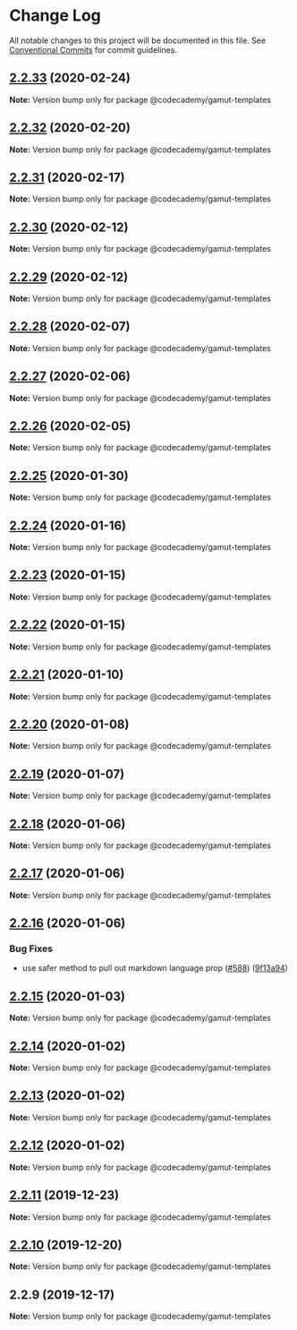 # Change Log

All notable changes to this project will be documented in this file.
See [Conventional Commits](https://conventionalcommits.org) for commit guidelines.

## [2.2.33](https://github.com/Codecademy/client-modules/compare/@codecademy/gamut-templates@2.2.32...@codecademy/gamut-templates@2.2.33) (2020-02-24)

**Note:** Version bump only for package @codecademy/gamut-templates





## [2.2.32](https://github.com/Codecademy/client-modules/compare/@codecademy/gamut-templates@2.2.31...@codecademy/gamut-templates@2.2.32) (2020-02-20)

**Note:** Version bump only for package @codecademy/gamut-templates





## [2.2.31](https://github.com/Codecademy/client-modules/compare/@codecademy/gamut-templates@2.2.30...@codecademy/gamut-templates@2.2.31) (2020-02-17)

**Note:** Version bump only for package @codecademy/gamut-templates





## [2.2.30](https://github.com/Codecademy/client-modules/compare/@codecademy/gamut-templates@2.2.29...@codecademy/gamut-templates@2.2.30) (2020-02-12)

**Note:** Version bump only for package @codecademy/gamut-templates





## [2.2.29](https://github.com/Codecademy/client-modules/compare/@codecademy/gamut-templates@2.2.28...@codecademy/gamut-templates@2.2.29) (2020-02-12)

**Note:** Version bump only for package @codecademy/gamut-templates





## [2.2.28](https://github.com/Codecademy/client-modules/compare/@codecademy/gamut-templates@2.2.27...@codecademy/gamut-templates@2.2.28) (2020-02-07)

**Note:** Version bump only for package @codecademy/gamut-templates





## [2.2.27](https://github.com/Codecademy/client-modules/compare/@codecademy/gamut-templates@2.2.26...@codecademy/gamut-templates@2.2.27) (2020-02-06)

**Note:** Version bump only for package @codecademy/gamut-templates





## [2.2.26](https://github.com/Codecademy/client-modules/compare/@codecademy/gamut-templates@2.2.25...@codecademy/gamut-templates@2.2.26) (2020-02-05)

**Note:** Version bump only for package @codecademy/gamut-templates





## [2.2.25](https://github.com/Codecademy/client-modules/compare/@codecademy/gamut-templates@2.2.24...@codecademy/gamut-templates@2.2.25) (2020-01-30)

**Note:** Version bump only for package @codecademy/gamut-templates





## [2.2.24](https://github.com/Codecademy/client-modules/compare/@codecademy/gamut-templates@2.2.23...@codecademy/gamut-templates@2.2.24) (2020-01-16)

**Note:** Version bump only for package @codecademy/gamut-templates





## [2.2.23](https://github.com/Codecademy/client-modules/compare/@codecademy/gamut-templates@2.2.22...@codecademy/gamut-templates@2.2.23) (2020-01-15)

**Note:** Version bump only for package @codecademy/gamut-templates





## [2.2.22](https://github.com/Codecademy/client-modules/compare/@codecademy/gamut-templates@2.2.21...@codecademy/gamut-templates@2.2.22) (2020-01-15)

**Note:** Version bump only for package @codecademy/gamut-templates





## [2.2.21](https://github.com/Codecademy/client-modules/compare/@codecademy/gamut-templates@2.2.20...@codecademy/gamut-templates@2.2.21) (2020-01-10)

**Note:** Version bump only for package @codecademy/gamut-templates





## [2.2.20](https://github.com/Codecademy/client-modules/compare/@codecademy/gamut-templates@2.2.19...@codecademy/gamut-templates@2.2.20) (2020-01-08)

**Note:** Version bump only for package @codecademy/gamut-templates





## [2.2.19](https://github.com/Codecademy/client-modules/compare/@codecademy/gamut-templates@2.2.18...@codecademy/gamut-templates@2.2.19) (2020-01-07)

**Note:** Version bump only for package @codecademy/gamut-templates





## [2.2.18](https://github.com/Codecademy/client-modules/compare/@codecademy/gamut-templates@2.2.17...@codecademy/gamut-templates@2.2.18) (2020-01-06)

**Note:** Version bump only for package @codecademy/gamut-templates





## [2.2.17](https://github.com/Codecademy/client-modules/compare/@codecademy/gamut-templates@2.2.16...@codecademy/gamut-templates@2.2.17) (2020-01-06)

**Note:** Version bump only for package @codecademy/gamut-templates





## [2.2.16](https://github.com/Codecademy/client-modules/compare/@codecademy/gamut-templates@2.2.15...@codecademy/gamut-templates@2.2.16) (2020-01-06)


### Bug Fixes

* use safer method to pull out markdown language prop ([#588](https://github.com/Codecademy/client-modules/issues/588)) ([9f13a94](https://github.com/Codecademy/client-modules/commit/9f13a94))





## [2.2.15](https://github.com/Codecademy/client-modules/compare/@codecademy/gamut-templates@2.2.14...@codecademy/gamut-templates@2.2.15) (2020-01-03)

**Note:** Version bump only for package @codecademy/gamut-templates





## [2.2.14](https://github.com/Codecademy/client-modules/compare/@codecademy/gamut-templates@2.2.13...@codecademy/gamut-templates@2.2.14) (2020-01-02)

**Note:** Version bump only for package @codecademy/gamut-templates





## [2.2.13](https://github.com/Codecademy/client-modules/compare/@codecademy/gamut-templates@2.2.12...@codecademy/gamut-templates@2.2.13) (2020-01-02)

**Note:** Version bump only for package @codecademy/gamut-templates





## [2.2.12](https://github.com/Codecademy/client-modules/compare/@codecademy/gamut-templates@2.2.11...@codecademy/gamut-templates@2.2.12) (2020-01-02)

**Note:** Version bump only for package @codecademy/gamut-templates





## [2.2.11](https://github.com/Codecademy/client-modules/compare/@codecademy/gamut-templates@2.2.10...@codecademy/gamut-templates@2.2.11) (2019-12-23)

**Note:** Version bump only for package @codecademy/gamut-templates





## [2.2.10](https://github.com/Codecademy/client-modules/compare/@codecademy/gamut-templates@2.2.9...@codecademy/gamut-templates@2.2.10) (2019-12-20)

**Note:** Version bump only for package @codecademy/gamut-templates





## 2.2.9 (2019-12-17)

**Note:** Version bump only for package @codecademy/gamut-templates
